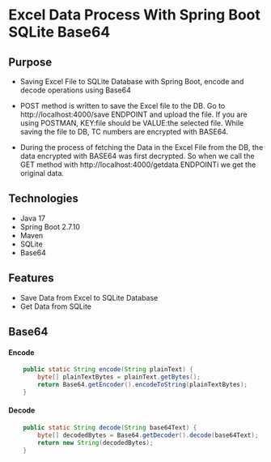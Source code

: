 # Excel Data Process With Spring Boot SQLite Base64
## Purpose 
- Saving Excel File to SQLite Database with Spring Boot, encode and decode operations using Base64

- POST method is written to save the Excel file to the DB. Go to http://localhost:4000/save ENDPOINT and upload the file. If you are using POSTMAN, KEY:file should be VALUE:the selected file. While saving the file to DB, TC numbers are encrypted with BASE64.

- During the process of fetching the Data in the Excel File from the DB, the data encrypted with BASE64 was first decrypted. So when we call the GET method with http://localhost:4000/getdata ENDPOINTi we get the original data.

## Technologies
- Java 17
- Spring Boot 2.7.10
- Maven
- SQLite
- Base64

## Features
- Save Data from Excel to SQLite Database 
- Get Data from SQLite

## Base64
#### Encode
```java
    public static String encode(String plainText) {
        byte[] plainTextBytes = plainText.getBytes();
        return Base64.getEncoder().encodeToString(plainTextBytes);
    }
```
#### Decode
```java
    public static String decode(String base64Text) {
        byte[] decodedBytes = Base64.getDecoder().decode(base64Text);
        return new String(decodedBytes);
    }
```

